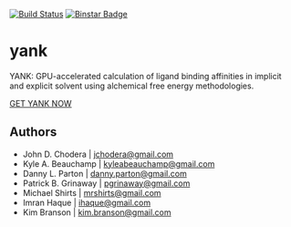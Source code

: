 [![Build Status](https://travis-ci.org/choderalab/yank.png)](https://travis-ci.org/choderalab/yank)
[![Binstar Badge](https://binstar.org/omnia/yank/badges/version.svg)](https://binstar.org/omnia/yank)

yank
====

YANK: GPU-accelerated calculation of ligand binding affinities in implicit and explicit solvent using alchemical free energy methodologies.

[GET YANK NOW](http://getyank.org)

Authors
-------

* John D. Chodera | jchodera@gmail.com
* Kyle A. Beauchamp | kyleabeauchamp@gmail.com
* Danny L. Parton | danny.parton@gmail.com
* Patrick B. Grinaway | pgrinaway@gmail.com
* Michael Shirts | mrshirts@gmail.com
* Imran Haque | ihaque@gmail.com
* Kim Branson | kim.branson@gmail.com


